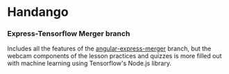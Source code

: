 # Handango
### Express-Tensorflow Merger branch
Includes all the features of the [angular-express-merger](https://github.com/njordan3/Duohando/tree/angular-express-merger) branch, but the webcam components of the lesson practices and quizzes is more filled out with machine learning using Tensorflow's Node.js library.
